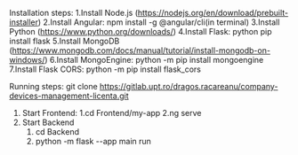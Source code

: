 Installation steps:
1.Install Node.js (https://nodejs.org/en/download/prebuilt-installer)
2.Install Angular: npm install -g @angular/cli(in terminal)
3.Install Python (https://www.python.org/downloads/)
4.Install Flask: python pip install flask
5.Install MongoDB (https://www.mongodb.com/docs/manual/tutorial/install-mongodb-on-windows/)
6.Install MongoEngine: python -m pip install mongoengine
7.Install Flask CORS: python -m pip install flask_cors

Running steps:
git clone https://gitlab.upt.ro/dragos.racareanu/company-devices-management-licenta.git

1. Start Frontend: 
	1.cd Frontend/my-app
	2.ng serve
2. Start Backend
	1. cd Backend
	2. python -m flask --app main run
